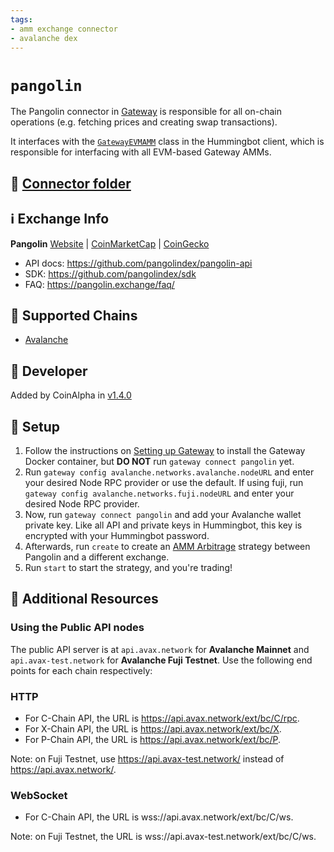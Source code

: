 ```yaml
---
tags:
- amm exchange connector
- avalanche dex
---
```


# `pangolin`

The Pangolin connector in [Gateway](/gateway) is responsible for all on-chain operations (e.g. fetching prices and creating swap transactions).

It interfaces with the [`GatewayEVMAMM`](https://github.com/hummingbot/hummingbot/blob/master/hummingbot/connector/gateway_EVM_AMM.py) class in the Hummingbot client, which is responsible for interfacing with all EVM-based Gateway AMMs.

## 📁 [Connector folder](https://github.com/hummingbot/hummingbot/tree/master/gateway/src/connectors/pangolin)

## ℹ️ Exchange Info

**Pangolin**
[Website](https://pangolin.exchange/) | [CoinMarketCap](https://coinmarketcap.com/exchanges/pangolin/) | [CoinGecko](https://www.coingecko.com/en/exchanges/pangolin)

* API docs: <https://github.com/pangolindex/pangolin-api>
* SDK: <https://github.com/pangolindex/sdk>
* FAQ: <https://pangolin.exchange/faq/>

## 🔗 Supported Chains

* [Avalanche](/gateway/chains/ethereum/#avalanche)

## 👷 Developer

Added by CoinAlpha in [v1.4.0](/release-notes/1.4.0/)

## 🔑 Setup

1. Follow the instructions on [Setting up Gateway](/gateway/setup) to install the Gateway Docker container, but **DO NOT** run `gateway connect pangolin` yet.
2. Run `gateway config avalanche.networks.avalanche.nodeURL` and enter your desired Node RPC provider or use the default. If using fuji, run `gateway config avalanche.networks.fuji.nodeURL` and enter your desired Node RPC provider.
3. Now, run `gateway connect pangolin` and add your Avalanche wallet private key. Like all API and private keys in Hummingbot, this key is encrypted with your Hummingbot password.
4. Afterwards, run `create` to create an [AMM Arbitrage](/strategies/amm-arbitrage/) strategy between Pangolin and a different exchange.
5. Run `start` to start the strategy, and you're trading!

## 📘 Additional Resources

### Using the Public API nodes

The public API server is at `api.avax.network` for **Avalanche Mainnet** and `api.avax-test.network` for **Avalanche Fuji Testnet**.
Use the following end points for each chain respectively:

### HTTP

* For C-Chain API, the URL is <https://api.avax.network/ext/bc/C/rpc>.
* For X-Chain API, the URL is <https://api.avax.network/ext/bc/X>.
* For P-Chain API, the URL is <https://api.avax.network/ext/bc/P>.

Note: on Fuji Testnet, use <https://api.avax-test.network/> instead of <https://api.avax.network/>.

### WebSocket

* For C-Chain API, the URL is wss://api.avax.network/ext/bc/C/ws.

Note: on Fuji Testnet, the URL is wss://api.avax-test.network/ext/bc/C/ws.
